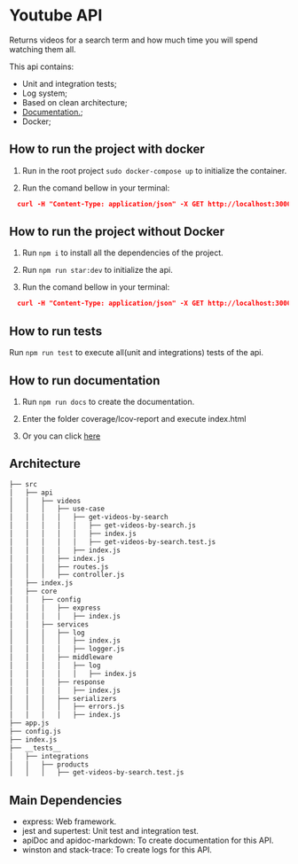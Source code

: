 # Youtube API

Returns videos for a search term and how much time you will spend watching them all.

This api contains:

- Unit and integration tests;
- Log system;
- Based on clean architecture;
- [Documentation.](https://github.com/KelwinHenrique/Youtube-API/blob/main/DOCS.md);
- Docker;

## How to run the project with docker

1) Run in the root project `sudo docker-compose up` to initialize the container.

2) Run the comand bellow in your terminal:
```json
  curl -H "Content-Type: application/json" -X GET http://localhost:3000/api/videos?search=dogs%happy&limit=20&daysOfWeek=10%2C10%2C10%2C10%2C10%2C10%2C10
```

## How to run the project without Docker

1) Run `npm i` to install all the dependencies of the project.

2) Run `npm run star:dev` to initialize the api.

3) Run the comand bellow in your terminal:
```json
  curl -H "Content-Type: application/json" -X GET http://localhost:3000/api/videos?search=dogs%happy&limit=20&daysOfWeek=10%2C10%2C10%2C10%2C10%2C10%2C10
```

## How to run tests

Run `npm run test` to execute all(unit and integrations) tests of the api.

## How to run documentation

1) Run `npm run docs` to create the documentation.

2) Enter the folder coverage/lcov-report and execute index.html

3) Or you can click [here](https://github.com/KelwinHenrique/Youtube-API/blob/main/DOCS.md)

## Architecture

```bash
├── src
│   ├── api
│   │   ├── videos
│   │   │   ├── use-case
│   │   │   │   ├── get-videos-by-search
│   │   │   │   │   ├── get-videos-by-search.js
│   │   │   │   │   ├── index.js
│   │   │   │   │   ├── get-videos-by-search.test.js
│   │   │   │   ├── index.js
│   │   │   ├── index.js
│   │   │   ├── routes.js
│   │   │   ├── controller.js
│   ├── index.js
│   ├── core
│   │   ├── config
│   │   │   ├── express
│   │   │   │   ├── index.js
│   │   ├── services
│   │   │   ├── log
│   │   │   │   ├── index.js
│   │   │   │   ├── logger.js
│   │   │   ├── middleware
│   │   │   │   ├── log
│   │   │   │   │   ├── index.js
│   │   │   ├── response
│   │   │   │   ├── index.js
│   │   │   ├── serializers
│   │   │   │   ├── errors.js
│   │   │   │   ├── index.js
├── app.js
├── config.js
├── index.js
├── __tests__
│   ├── integrations
│   │   ├── products
│   │   │   ├── get-videos-by-search.test.js
```

## Main Dependencies

- express: Web framework.
- jest and supertest: Unit test and integration test.
- apiDoc and apidoc-markdown: To create documentation for this API.
- winston and stack-trace: To create logs for this API.
